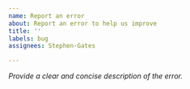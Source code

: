 ```yaml
---
name: Report an error
about: Report an error to help us improve
title: ''
labels: bug
assignees: Stephen-Gates

---
```


*Provide a clear and concise description of the error.*
